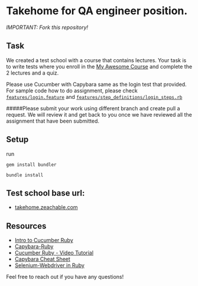 # Takehome for QA engineer position.

*IMPORTANT: Fork this repository!*

## Task

We created a test school with a course that contains lectures. 
Your task is to write tests where you enroll in the [My Awesome Course](https://takehome.zeachable.com/p/my-awesome-course) and complete the 2 lectures and a quiz.

Please use Cucumber with Capybara same as the login test that provided. For sample code how to do assignment, please check [`features/login.feature`](https://github.com/UseFedora/testable/blob/internal_assignment/features/login.feature) and [`features/step_definitions/login_steps.rb`](https://github.com/UseFedora/testable/blob/internal_assignment/features/step_definitions/login_steps.rb)

#####Please submit your work using different branch and create pull a request. We will review it and get back to you once we have reviewed all the assignment that have been submitted.


## Setup

run
```
gem install bundler
```

```
bundle install
```

## Test school base url:

* [takehome.zeachable.com](http://takehome.zeachable.com)

## Resources

* [Intro to Cucumber Ruby](https://meaganwaller.com/intro-to-cucumber/)
* [Capybara-Ruby](https://testautomationu.applitools.com/capybara-ruby/)
* [Cucumber Ruby - Video Tutorial](https://www.youtube.com/watch?v=jcufT1xVhGA)
* [Capybara Cheat Sheet](https://devhints.io/capybara)
* [Selenium-Webdriver in Ruby](https://testautomationu.applitools.com/selenium-webdriver-with-ruby/)

Feel free to reach out if you have any questions!

